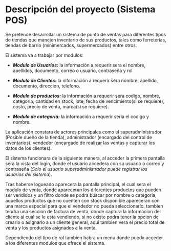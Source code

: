 # Descripción del proyecto (Sistema POS)

Se pretende desarrollar un sistema de punto de ventas para diferentes tipos de tiendas que manejen inventario de sus productos, tales como ferreterias, tiendas de barrio (minimercados, supermercados) entre otros.

El sistema va a trabajar por modulos:

- ***Modulo de Usuarios:*** la información a requerir sera el nombre, apellidos, documento, correo o usuario, contraseña y rol

- ***Modulo de Clientes:*** la información a requerir sera nombre, apellido, documento, direccion, telefono.

- ***Modulo de productos:*** la información a requerir sera codigo, nombre, categoria, cantidad en stock, lote, fecha de vencimiento(si se requiere), costo, precio de venta, marca(si se requiere).

- ***Modulo de categoria:*** la información a requerir seria el codigo y nombre.

La aplicación constara de actores principales como el superadministrador (Posible dueño de la tienda), administrador (encargado del control de inventarios), vendedor (encargado de realizar las ventas y capturar los datos de los clientes).

El sistema funcionara de la siguiente manera, al acceder la primera pantalla sera la vista del login, donde el usuario accedera con su usuario o correo y contraseña (*Solo el usuario superadministrador puede registrar los usuarios del sistema*).

Tras haberse logueado aparecera la pantalla principal, el cual sera el modulo de venta, donde apareceran los diferentes productos que pueden ser vendidos y un filtro donde se podra buscar por nombre o categoria, aquellos productos que no cuenten con stock disponible apareceran con una marca especial para que el vendedor no pueda seleccionarlo. tambien tendra una seccion de factura de venta, donde captura la informacion del cliente al cual se le esta vendiendo, si no existe podra tener la opcion de crearlo o asignarlo a un cliente general, aqui tambien vera el precio total de venta y los productos asignados a la venta.

Dependiendo del tipo de rol tambien habra un menu donde pueda acceder a los diferentes modulos que ofrece el sistema.
